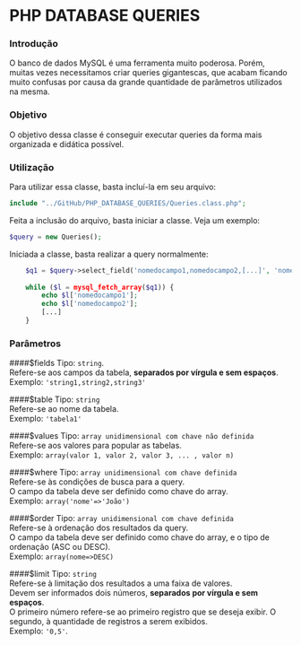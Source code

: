 # PHP DATABASE QUERIES

### Introdução
O banco de dados MySQL é uma ferramenta muito poderosa. Porém, muitas vezes necessitamos criar queries gigantescas, que acabam ficando muito confusas por causa da grande quantidade de parâmetros utilizados na mesma.


### Objetivo
O objetivo dessa classe é conseguir executar queries da forma mais organizada e didática possível.


### Utilização
Para utilizar essa classe, basta incluí-la em seu arquivo:

```php
include "../GitHub/PHP_DATABASE_QUERIES/Queries.class.php";
```

Feita a inclusão do arquivo, basta iniciar a classe. Veja um exemplo:

```php
$query = new Queries();
```

Iniciada a classe, basta realizar a query normalmente:

```php
	$q1 = $query->select_field('nomedocampo1,nomedocampo2,[...]', 'nomedatabela');
	
	while ($l = mysql_fetch_array($q1)) {
		echo $l['nomedocampo1'];
		echo $l['nomedocampo2'];
		[...]
	}
```


### Parâmetros


####$fields
Tipo: `string`.<br>
Refere-se aos campos da tabela, <b>separados por vírgula e sem espaços</b>.<br>
Exemplo: `'string1,string2,string3'`

####$table
Tipo: `string`<br>
Refere-se ao nome da tabela.<br>
Exemplo: `'tabela1'`

####$values
Tipo: `array unidimensional com chave não definida`<br>
Refere-se aos valores para popular as tabelas.<br>
Exemplo: `array(valor 1, valor 2, valor 3, ... , valor n)`

####$where
Tipo: `array unidimensional com chave definida`<br>
Refere-se às condições de busca para a query.<br>
O campo da tabela deve ser definido como chave do array.<br>
Exemplo: `array('nome'=>'João')`

####$order
Tipo: `array unidimensional com chave definida`<br>
Refere-se à ordenação dos resultados da query.<br>
O campo da tabela deve ser definido como chave do array, e o tipo de ordenação (ASC ou DESC).<br>
Exemplo: `array(nome=>DESC)`

####$limit
Tipo: `string`<br>
Refere-se à limitação dos resultados a uma faixa de valores.<br>
Devem ser informados dois números, <b>separados por vírgula e sem espaços</b>.<br>
O primeiro número refere-se ao primeiro registro que se deseja exibir. O segundo, à quantidade de registros a serem exibidos.<br>
Exemplo: `'0,5'`.








